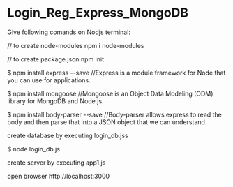 # Login_Reg_Express_MongoDB
Give following comands on Nodjs terminal:

// to create node-modules
npm i node-modules

// to create package.json npm init

$ npm install express --save //Express is a module framework for Node that you can use for applications.

$ npm install mongoose //Mongoose is an Object Data Modeling (ODM) library for MongoDB and Node.js.

$ npm install body-parser --save //Body-parser allows express to read the body and then parse that into a JSON object that we can understand.


create database by executing login_db.jss

$ node login_db.js

create server by executing app1.js

open browser
http://localhost:3000



